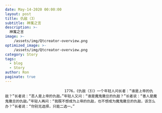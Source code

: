 ```yaml
---
date: May-14-2020 00:00:00
layout: post
title: 仇敌（3）
subtitle: 神寓之言
description: >-
  神寓之言
image: >-
    /assets/img/Qtcreator-overview.png
optimized_image: >-
    /assets/img/Qtcreator-overview.png
category: Story
tags:
  - blog
  - Story
author: Ron
paginate: true
---
```


							　　1776，《仇敌（3）》一个年轻人问长者：“谁是上帝的仇敌？”长者说：“恶人是上帝的仇敌。”年轻人又问：“谁是魔鬼撒旦的仇敌？”长者说：“善人是魔鬼撒旦的仇敌。”年轻人再问：“我既不想成为上帝的仇敌，也不想成为魔鬼撒旦的仇敌，该怎么办？”长者说：“你别无选择，只能二选一。”
							
							
						